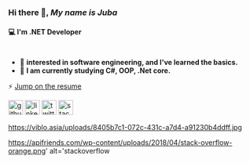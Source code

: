 ### Hi there 👋, *My name is Juba*  
#### 💻 I'm .NET Developer 
#

- 🌱 **interested in software engineering, and I've learned the basics.**
- 🔭 **I am currently studying C#, OOP, .Net core.**

⚡ [Jump on the resume](https://github.com/juba97/Resume)
  

[<img src='https://www.shareicon.net/data/2016/08/22/818731_media_512x512.png' alt='github' height='30'>](https://juba97.medium.com/)  [<img src='https://icons.veryicon.com/png/Internet%20%26%20Web/Simple%201/linkedin.png' alt='linkedin' height='30'>](https://www.linkedin.com/in/juba-koguashvili-0a2108a8/)  [<img src='https://seeklogo.com/images/T/twitter-logo-A84FE9258E-seeklogo.com.png' alt='twitter' height='30'>](https://twitter.com/jubakoguashvili) [<img src='https://external-preview.redd.it/QgPvRTknlY3rMNDqH1k4I37XGiq9tZF_FsygC_Xht4o.jpg?auto=webp&s=8cd5e918e2bde6ca72d4445d6fc007f203689799' alt='stackoverflow' height='30'>](https://stackoverflow.com/users/14513605/juba-koguashvili)  

  
 
  
 
https://viblo.asia/uploads/8405b7c1-072c-431c-a7d4-a91230b4ddff.jpg


https://apifriends.com/wp-content/uploads/2018/04/stack-overflow-orange.png' alt='stackoverflow
